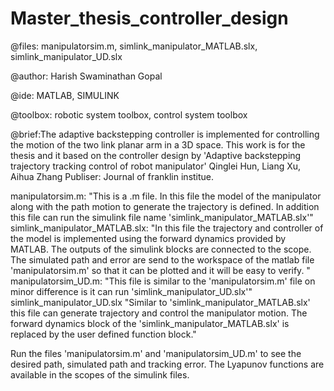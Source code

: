 # Master_thesis_controller_design
@files: manipulatorsim.m, simlink_manipulator_MATLAB.slx, simlink_manipulator_UD.slx

@author: Harish Swaminathan Gopal

@ide: MATLAB, SIMULINK 

@toolbox: robotic system toolbox, control system toolbox


@brief:The adaptive backstepping controller is implemented for controlling the motion of the two link planar arm in a 3D space.
This work is for the thesis and it based on the controller design by 'Adaptive backstepping trajectory tracking control of robot manipulator' Qinglei Hun, Liang Xu, Aihua Zhang
Publiser: Journal of franklin institue.

manipulatorsim.m:
"This is a .m file. In this file the model of the manipulator along with the path motion to generate the trajectory is defined. In addition this file can run the simulink file name 'simlink_manipulator_MATLAB.slx'"
simlink_manipulator_MATLAB.slx: 
"In this file the trajectory and controller of the model is implemented using the forward dynamics provided by MATLAB. The outputs of the simulink blocks are connected to the scope. The simulated path and error are send to the workspace of the matlab file 'manipulatorsim.m' so that it can be plotted and it will be easy to verify. "
manipulatorsim_UD.m:
"This file is similar to the 'manipulatorsim.m' file on minor difference is it can run 'simlink_manipulator_UD.slx'"
simlink_manipulator_UD.slx
"Similar to 'simlink_manipulator_MATLAB.slx' this file can generate trajectory and control the manipulator motion. The forward dynamics block of the 'simlink_manipulator_MATLAB.slx' is replaced by the user defined function block."

Run the files 'manipulatorsim.m' and 'manipulatorsim_UD.m' to see the desired path, simulated path and tracking error. The Lyapunov functions are available in the scopes of the simulink files. 
